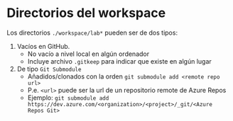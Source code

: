 # Directorios del workspace

Los directorios `./workspace/lab*` pueden ser de dos tipos:

1. Vacíos en GitHub.
    - No vacío a nivel local en algún ordenador 
    - Incluye archivo `.gitkeep` para indicar que existe en algún lugar
2. De tipo `Git Submodule`
    - Añadidos/clonados con la orden `git submodule add <remote repo url>`
    - P.e. `<url>` puede ser la url de un repositorio remote de Azure Repos
    - Ejemplo: `git submodule add https://dev.azure.com/<organization>/<project>/_git/<Azure Repos Git>`
